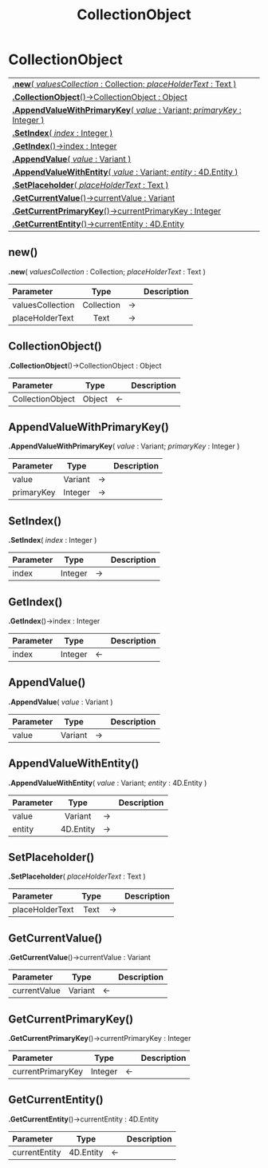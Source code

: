﻿---
layout: default
title: CollectionObject
parent: Classes
---

# CollectionObject

|   |
|:---|
|[**.new**( *valuesCollection* : Collection; *placeHolderText* : Text )](#new)<br>|
|[**.CollectionObject**()->CollectionObject : Object](#collectionobject)<br>|
|[**.AppendValueWithPrimaryKey**( *value* : Variant; *primaryKey* : Integer )](#appendvaluewithprimarykey)<br>|
|[**.SetIndex**( *index* : Integer )](#setindex)<br>|
|[**.GetIndex**()->index : Integer](#getindex)<br>|
|[**.AppendValue**( *value* : Variant )](#appendvalue)<br>|
|[**.AppendValueWithEntity**( *value* : Variant; *entity* : 4D.Entity )](#appendvaluewithentity)<br>|
|[**.SetPlaceholder**( *placeHolderText* : Text )](#setplaceholder)<br>|
|[**.GetCurrentValue**()->currentValue : Variant](#getcurrentvalue)<br>|
|[**.GetCurrentPrimaryKey**()->currentPrimaryKey : Integer](#getcurrentprimarykey)<br>|
|[**.GetCurrentEntity**()->currentEntity : 4D.Entity](#getcurrententity)<br>|


## new()
**.new**( *valuesCollection* : Collection; *placeHolderText* : Text )

|Parameter|Type|   |Description|
|:---|:---:|:---:|:---:|
|valuesCollection|Collection|->|<Description>|
|placeHolderText|Text|->|<Description>|

## CollectionObject()
**.CollectionObject**()->CollectionObject : Object

|Parameter|Type|   |Description|
|:---|:---:|:---:|:---:|
|CollectionObject|Object|<-|<Description>|

## AppendValueWithPrimaryKey()
**.AppendValueWithPrimaryKey**( *value* : Variant; *primaryKey* : Integer )

|Parameter|Type|   |Description|
|:---|:---:|:---:|:---:|
|value|Variant|->|<Description>|
|primaryKey|Integer|->|<Description>|

## SetIndex()
**.SetIndex**( *index* : Integer )

|Parameter|Type|   |Description|
|:---|:---:|:---:|:---:|
|index|Integer|->|<Description>|

## GetIndex()
**.GetIndex**()->index : Integer

|Parameter|Type|   |Description|
|:---|:---:|:---:|:---:|
|index|Integer|<-|<Description>|

## AppendValue()
**.AppendValue**( *value* : Variant )

|Parameter|Type|   |Description|
|:---|:---:|:---:|:---:|
|value|Variant|->|<Description>|

## AppendValueWithEntity()
**.AppendValueWithEntity**( *value* : Variant; *entity* : 4D.Entity )

|Parameter|Type|   |Description|
|:---|:---:|:---:|:---:|
|value|Variant|->|<Description>|
|entity|4D.Entity|->|<Description>|

## SetPlaceholder()
**.SetPlaceholder**( *placeHolderText* : Text )

|Parameter|Type|   |Description|
|:---|:---:|:---:|:---:|
|placeHolderText|Text|->|<Description>|

## GetCurrentValue()
**.GetCurrentValue**()->currentValue : Variant

|Parameter|Type|   |Description|
|:---|:---:|:---:|:---:|
|currentValue|Variant|<-|<Description>|

## GetCurrentPrimaryKey()
**.GetCurrentPrimaryKey**()->currentPrimaryKey : Integer

|Parameter|Type|   |Description|
|:---|:---:|:---:|:---:|
|currentPrimaryKey|Integer|<-|<Description>|

## GetCurrentEntity()
**.GetCurrentEntity**()->currentEntity : 4D.Entity

|Parameter|Type|   |Description|
|:---|:---:|:---:|:---:|
|currentEntity|4D.Entity|<-|<Description>|
